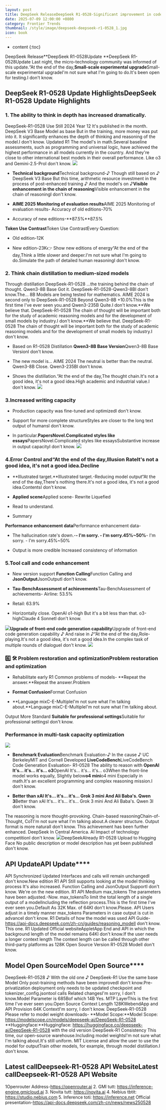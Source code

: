 ```yaml
---
layout: post
title: DeepSeek ReleaseDeepSeek R1-0528-Significant improvement in code and writing skillsA deeper sense of reasoning. I've also been able to fix some problems.
date: 2025-07-09 12:00:00 +0800
category: Frontier Trends
thumbnail: /style/image/deepseek-deepseek-r1-0528_1.jpg
icon: book
---
```

* content
{:toc}

DeepSeek Release**DeepSeek R1-0528Update **DeepSeek R1-0528Update Last night, the micro-technology community was informed of this update.“At the end of the day,**Small-scale experimental upgrade**Small-scale experimental upgradeI'm not sure what I'm going to do.It's been open for testing.I don't know.

## **DeepSeek R1-0528 Update Highlights**DeepSeek R1-0528 Update Highlights

### 1. The ability to think in depth has increased dramatically.
DeepSeek-R1-0528 Use Still 2024 Year 12 It's published in the month. DeepSeek V3 Base Model as base But in the training, more money was put into it. It significantly enhances the depth of thinking and reasoning of the model.I don't know.
Updated R1 The model's in math.Several baseline assessments, such as programming and universal logic, have achieved the highest performance in all models currently in the country. And they're close to other international best models in their overall performance. Like o3 and Gemini-2.5-ProI don't know.
![](https://assets-v2.circle.so/vuglp8rxg0u64wag0atpvqle7cbo)
- **Technical background**Technical background-♪ Though still based on ♪ DeepSeek V3 Base But this time, arithmetic resource investment in the process of post-enhanced training ♪ And the model's on ♪**Visible enhancement in the chain of reasoning**Visible enhancement in the chain of reasoningI don't know.

- **AIME 2025 Monitoring of evaluation results**AIME 2025 Monitoring of evaluation results-
Accuracy of old editions-70%

- Accuracy of new editions-**87.5%**87.5%

**Token Use Contrast**Token Use ContrastEvery Question:

- Old edition-12K

- New edition-23K👉 Show new editions of energy“At the end of the day,Think a little slower and deeper.I'm not sure what I'm going to do.Simulate the path of detailed human reasoningI don't know.

### 2. Think chain distillation to medium-sized models
Through distillation DeepSeek-R1-0528 ...the training behind the chain of thought. Qwen3-8B Base Got it. DeepSeek-R1-0528-Qwen3-8BI don't know.The... 8B Models are being tested for mathematics. AIME 2024 is second only to DeepSeek-R1-0528 Beyond Qwen3-8B +10.0%This is the first time I've ever seen you.and Qwen3-235B Quite.I don't know.**We believe that. DeepSeek-R1-0528 The chain of thought will be important both for the study of academic reasoning models and for the development of small models by industry.I don't know.**We believe that. DeepSeek-R1-0528 The chain of thought will be important both for the study of academic reasoning models and for the development of small models by industry.I don't know.

- Based on R1-0528 Distillation **Qwen3-8B Base Version**Qwen3-8B Base VersionI don't know.

- The new model is... AIME 2024 The neutral is better than the neutral. Qwen3-8B Close. Qwen3-235BI don't know.

- Shows the distillation.“At the end of the day,The thought chain.It's not a good idea, it's not a good idea.High academic and industrial value.I don't know.
![](https://assets-v2.circle.so/4cexjbe4m88sxtx2f6vvsuy500ix)

### 3.Increased writing capacity

- Production capacity was fine-tuned and optimizedI don't know.

- Support for more complete structureStyles are closer to the long text output of humansI don't know.

- In particular.**PapersNovel.Complicated styles like essays**PapersNovel.Complicated styles like essaysSubstantive increase in output capacityI don't know.
![](https://assets-v2.circle.so/6mzro4d69k59nldzrm3ifow3qg3s)

### 4.Error Control and“At the end of the day,Illusion RateIt's not a good idea, it's not a good idea.Decline

- **Illustrated target.**Illustrated target.-Reducing model output“At the end of the day,There's nothing there.It's not a good idea, it's not a good idea.ContentsI don't know.

- **Applied scene**Applied scene-
Rewrite Liquefied

- Read to understand.

- Summary

**Performance enhancement data**Performance enhancement data-

- The hallucination rate's down.-**- I'm sorry. - I'm sorry.45%~50%**- I'm sorry. - I'm sorry.45%~50%

- Output is more credible Increased consistency of information

### 5.Tool call and code enhancement

- New version support **Function Calling**Function Calling and **JsonOutput**JsonOutputI don't know.

- **Tau-BenchAssessment of achievements**Tau-BenchAssessment of achievements-
Airline: 53.5%

- Retail: 63.9%

- Horizontally close. OpenAI o1-high But it's a bit less than that. o3-highClaude 4 SonnetI don't know.

![](https://assets-v2.circle.so/e1l6gsyx43pif5lhj3zgsj4dvc0w)**Upgrade of front-end code generation capability**Upgrade of front-end code generation capability ♪ And raise in ♪“At the end of the day,Role-playing.It's not a good idea, it's not a good idea.In the complex task of multiple rounds of dialogueI don't know.
![](https://assets-v2.circle.so/bxpxjz9ciei6lh55cubt38kevpxp)
### 6️⃣ 🛠 **Problem restoration and optimization**Problem restoration and optimization

- Rehabilitate early R1 Common problems of models-
**Repeat the answer.**Repeat the answer.Problem

- **Format Confusion**Format Confusion

- **Language mixC-E-MultipleI'm not sure what I'm talking about.**Language mixC-E-MultipleI'm not sure what I'm talking about.

Output More Standard **Suitable for professional settings**Suitable for professional settingsI don't know.

### Performance in multi-task capacity optimization
![](https://assets-v2.circle.so/gtq5ems4nbbww7f0el57rexhbefe)
- **Benchmark Evaluation**Benchmark Evaluation-♪ In the cause ♪ UC BerkeleyMIT and Cornell Developed **LiveCodeBench**LiveCodeBench Code Generation Evaluation-
R1-0528 The ability to reason with **OpenAI It's... it's... it's... o3**OpenAI It's... it's... it's... o3When the front-line model works equally, Slightly below**o4 mini**o4 mini Especially in math.It's an excellent programming and complex reasoning mission.I don't know.

- **Better than xAI It's... it's... it's... Grok 3 mini And Ali Baba's. Qwen 3**Better than xAI It's... it's... it's... Grok 3 mini And Ali Baba's. Qwen 3I don't know.

The reasoning is more thought-provoking. Chain-based reasoningChain-of-Thought, CoTI'm not sure what I'm talking about.A clearer structure. Output format is more naturalI don't know.
This achievement has been further enhanced. DeepSeek In Central America. AI Impact of technology competitionI don't know.
![](https://assets-v2.circle.so/io4j1766fe2nu4razu7azekgbtz0)DeepSeekAlready R1-0528 Upload to Hugging Face No public description or model description has yet been publishedI don't know.

## **API Update**API Update**​**​
API Synchronized Updated Interfaces and calls will remain unchangedI don't know.New edition R1 API Still supports looking at the model thinking process It's also increased. Function Calling and JsonOutput SupportI don't know.
We're on the new edition. R1 API Medium max_tokens The parameters have been adjusted.-Now. max_tokensTo limit the total length of a single output of a modelIncluding the reflection process.This is the first time I've ever seen you.Default As 32K Max. of 64KI don't know.Please. API Users adjust in a timely manner max_tokens Parameters in case output is cut in advanceI don't know.
R1 Details of how the model was used API Guide-https://api-docs.deepseek.com/zh-cn/guides/reasoning_modelI don't know.
This one. R1 Updated Official websiteAppletApp End and API in which the background length of the model remains 64KI don't know.If the user needs a longer context length The context length can be called through other third-party platforms as 128K Open Source Version R1-0528 ModelI don't know.

## **Model Open Source**Model Open Source**​**​
DeepSeek-R1-0528 ♪ With the old one ♪ DeepSeek-R1 Use the same base Model Only post-training methods have been improvedI don't know.Pre-privatization deployment only needs to be updated checkpoint and tokenizer_config.jsontool calls Related changesI'm sorry, I don't know.Model Parameter is 685Bof which 14B Yes. MTP LayerThis is the first time I've ever seen you.Open Source Context Length 128KWebendApp and API Provision 64K ContextI'm sorry, I don't know.
DeepSeek-R1-0528 Please refer to model weight downloads-
**Model Scope:**Model Scope: https://modelscope.cn/models/deepseek-ai/DeepSeek-R1-0528
**Huggingface:**Huggingface: https://huggingface.co/deepseek-ai/DeepSeek-R1-0528
with the old version DeepSeek-R1 Consistency This time, our open-source warehouse.Including model weightsI'm not sure what I'm talking about.It's still uniform. MIT License and allow the user to use the model for outputTrain other models, for example, through model distillation.I don't know.

## **Latest callDeepseek-R1-0528 API Website**Latest callDeepseek-R1-0528 API Website
1Openrouter Address-https://openrouter.ai
2. GMI tutt: https://inference-engine.gmicloud.ai
3. Novita tutt: https://novita.ai
4. Nebius tbtit: https://studio.nebius.com
5. Inference toti: https://inference.net 
Official presentation-https://api-docs.deepseek.com/zh-cn/news/news250528
